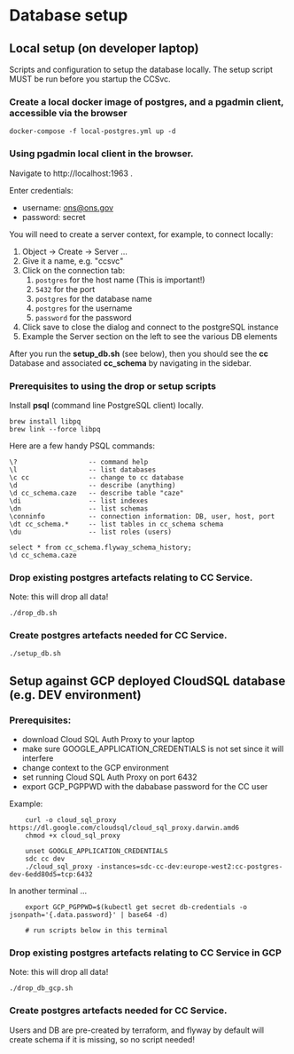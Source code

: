 # Database setup

## Local setup (on developer laptop)

Scripts and configuration to setup the database locally.
The setup script MUST be run before you startup the CCSvc.

### Create a local docker image of postgres, and a pgadmin client, accessible via the browser

```
docker-compose -f local-postgres.yml up -d
```

### Using pgadmin local client in the browser.

Navigate to http://localhost:1963 .

Enter credentials:
- username: ons@ons.gov
- password: secret

You will need to create a server context, for example, to connect locally:

1. Object -> Create -> Server ...
1. Give it a name, e.g. "ccsvc"
1. Click on the connection tab:
    1. `postgres` for the host name (This is important!)
    1. `5432` for the port
    1. `postgres` for the database name
    1. `postgres` for the username
    1. `password` for the password
1. Click save to close the dialog and connect to the postgreSQL instance
1. Example the Server section on the left to see the various DB elements

After you run the **setup_db.sh** (see below), then you should see the **cc** Database and associated **cc_schema** by navigating in the sidebar.

### Prerequisites to using the drop or setup scripts

Install **psql** (command line PostgreSQL client) locally.

```
brew install libpq
brew link --force libpq
```

Here are a few handy PSQL commands:

```
\?                  -- command help
\l                  -- list databases
\c cc               -- change to cc database
\d                  -- describe (anything)
\d cc_schema.caze   -- describe table "caze"
\di                 -- list indexes
\dn                 -- list schemas
\conninfo           -- connection information: DB, user, host, port
\dt cc_schema.*     -- list tables in cc_schema schema
\du                 -- list roles (users)

select * from cc_schema.flyway_schema_history;
\d cc_schema.caze
```

### Drop existing postgres artefacts relating to CC Service.

Note: this will drop all data!

```
./drop_db.sh
```

### Create postgres artefacts needed for CC Service.

```
./setup_db.sh
```

## Setup against GCP deployed CloudSQL database (e.g. DEV environment)

### Prerequisites:

- download Cloud SQL Auth Proxy to your laptop
- make sure GOOGLE_APPLICATION_CREDENTIALS is not set since it will interfere
- change context to the GCP environment
- set running Cloud SQL Auth Proxy on port 6432
- export GCP_PGPPWD with the dababase password for the CC user

Example:

```
    curl -o cloud_sql_proxy https://dl.google.com/cloudsql/cloud_sql_proxy.darwin.amd6
    chmod +x cloud_sql_proxy

    unset GOOGLE_APPLICATION_CREDENTIALS
    sdc cc dev
    ./cloud_sql_proxy -instances=sdc-cc-dev:europe-west2:cc-postgres-dev-6edd80d5=tcp:6432
```

In another terminal ...

```
    export GCP_PGPPWD=$(kubectl get secret db-credentials -o jsonpath='{.data.password}' | base64 -d)

    # run scripts below in this terminal
```

### Drop existing postgres artefacts relating to CC Service in GCP

Note: this will drop all data!

```
./drop_db_gcp.sh
```

### Create postgres artefacts needed for CC Service.

Users and DB are pre-created by terraform, and flyway by default will create schema if it is missing, so no script needed!


